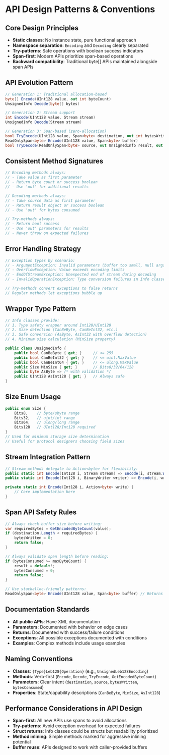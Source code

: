# API Design Patterns & Conventions

## Core Design Principles
- **Static classes**: No instance state, pure functional approach
- **Namespace separation**: `Encoding` and `Decoding` clearly separated
- **Try-patterns**: Safe operations with boolean success indicators  
- **Span-first**: Modern APIs prioritize span-based operations
- **Backward compatibility**: Traditional byte[] APIs maintained alongside span APIs

## API Evolution Pattern
```csharp
// Generation 1: Traditional allocation-based
byte[] Encode(UInt128 value, out int byteCount)
UnsignedInfo Decode(byte[] bytes)

// Generation 2: Stream support
int Encode(UInt128 value, Stream stream)  
UnsignedInfo Decode(Stream stream)

// Generation 3: Span-based (zero-allocation)
bool TryEncode(UInt128 value, Span<byte> destination, out int bytesWritten)
ReadOnlySpan<byte> Encode(UInt128 value, Span<byte> buffer)
bool TryDecode(ReadOnlySpan<byte> source, out UnsignedInfo result, out int bytesConsumed)
```

## Consistent Method Signatures
```csharp
// Encoding methods always:
// - Take value as first parameter  
// - Return byte count or success boolean
// - Use 'out' for additional results

// Decoding methods always:
// - Take source data as first parameter
// - Return result object or success boolean  
// - Use 'out' for bytes consumed

// Try-methods always:
// - Return bool success
// - Use 'out' parameters for results
// - Never throw on expected failures
```

## Error Handling Strategy
```csharp
// Exception types by scenario:
// - ArgumentException: Invalid parameters (buffer too small, null args)
// - OverflowException: Value exceeds encoding limits  
// - EndOfStreamException: Unexpected end of stream during decoding
// - InvalidOperationException: Type conversion failures in Info classes

// Try-methods convert exceptions to false returns
// Regular methods let exceptions bubble up
```

## Wrapper Type Pattern
```csharp
// Info classes provide:
// 1. Type safety wrapper around Int128/UInt128
// 2. Size detection (CanBeByte, CanBeInt32, etc.)  
// 3. Safe conversion (AsByte, AsInt32 with overflow detection)
// 4. Minimum size calculation (MinSize property)

public class UnsignedInfo {
    public bool CanBeByte { get; }     // <= 255
    public bool CanBeInt32 { get; }    // <= uint.MaxValue  
    public bool CanBeInt64 { get; }    // <= ulong.MaxValue
    public Size MinSize { get; }       // Bits8/32/64/128
    public byte AsByte => /* with validation */
    public UInt128 AsInt128 { get; }   // Always safe
}
```

## Size Enum Usage
```csharp
public enum Size {
    Bits8,    // byte/sbyte range
    Bits32,   // uint/int range  
    Bits64,   // ulong/long range
    Bits128   // UInt128/Int128 required
}
// Used for minimum storage size determination
// Useful for protocol designers choosing field sizes
```

## Stream Integration Pattern
```csharp
// Stream methods delegate to Action<byte> for flexibility:
public static int Encode(Int128 i, Stream stream) => Encode(i, stream.WriteByte);
public static int Encode(Int128 i, BinaryWriter writer) => Encode(i, writer.Write);

private static int Encode(Int128 i, Action<byte> write) {
    // Core implementation here
}
```

## Span API Safety Rules
```csharp
// Always check buffer size before writing:
var requiredBytes = GetEncodedByteCount(value);
if (destination.Length < requiredBytes) {
    bytesWritten = 0;
    return false;
}

// Always validate span length before reading:
if (bytesConsumed >= maxByteCount) {
    result = default!;
    bytesConsumed = 0; 
    return false;
}

// Use stackalloc-friendly patterns:
ReadOnlySpan<byte> Encode(UInt128 value, Span<byte> buffer) // Returns slice of input
```

## Documentation Standards
- **All public APIs**: Have XML documentation
- **Parameters**: Documented with behavior on edge cases  
- **Returns**: Documented with success/failure conditions
- **Exceptions**: All possible exceptions documented with conditions
- **Examples**: Complex methods include usage examples

## Naming Conventions
- **Classes**: `{Type}Leb128{Operation}` (e.g., `UnsignedLeb128Encoding`)
- **Methods**: Verb-first (`Encode`, `Decode`, `TryEncode`, `GetEncodedByteCount`)
- **Parameters**: Clear intent (`destination`, `source`, `bytesWritten`, `bytesConsumed`)
- **Properties**: State/capability descriptions (`CanBeByte`, `MinSize`, `AsInt128`)

## Performance Considerations in API Design  
- **Span-first**: All new APIs use spans to avoid allocations
- **Try-patterns**: Avoid exception overhead for expected failures
- **Struct returns**: Info classes could be structs but readability prioritized
- **Method inlining**: Simple methods marked for aggressive inlining potential
- **Buffer reuse**: APIs designed to work with caller-provided buffers